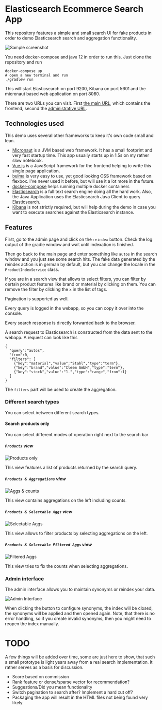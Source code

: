 # Elasticsearch Ecommerce Search App

This repository features a simple and small search UI for fake products in
order to demo Elasticsearch search and aggregation functionality.

![Sample screenshot](/images/overview.png?raw=true "Sample screenshot")

You need docker-compose and java 12 in order to run this. Just clone the
repository and run

```
docker-compose up
# open a new terminal and run
./gradlew run
```

This will start Elasticsearch on port 9200, Kibana on port 5601 and the
micronaut based web application on port 8080.

There are two URLs you can visit. First [the main
URL](http://localhost:8080), which contains the frontend, second the
[administrative URL](http://localhost:8080/admin.html).

## Technologies used

This demo uses several other frameworks to keep it's own code small and
lean.

* [Micronaut](https://micronaut.io) is a JVM based web framework. It has a
  small footprint and very fast startup time. This app usually starts up
  in 1.5s on my rather slow notebook.
* [Vue.js](https://vuejs.org) is a JavaScript framework for the frontend
  helping to write this single page application.
* [bulma](https://bulma.io) is very easy to use, yet good looking CSS
  framework based on flexbox. I've never used it before, but will use it a
  lot more in the future.
* [docker-compose](https://docs.docker.com/compose/) helps running
  multiple docker containers
* [Elasticsearch](https://www.elastic.co/guide/en/elasticsearch/reference/current/index.html)
  is a full text search engine doing all the hard work. Also, the Java
  Application uses the Elasticsearch Java Client to query Elasticsearch.
* [Kibana](https://www.elastic.co/guide/en/kibana/current/index.html) is
  not strictly required, but will help during the demo in case you want to
  execute searches against the Elasticsearch instance.

## Features

First, go to the admin page and click on the `reindex` button. Check the
log output of the gradle window and wait until indexation is finished.

Then go back to the main page and enter something like `autos` in the
search window and you just see some search hits. The fake data generated
by the reindex action is in german by default, but you can change the
locale in the `ProductIndexService` class.

If you are in a search view that allows to select filters, you can filter
by certain product features like brand or material by clicking on them.
You can remove the filter by clicking the `x` in the list of tags.

Pagination is supported as well.

Every query is logged in the webapp, so you can copy it over into the console.

Every search response is directly forwarded back to the browser.

A search request to Elasticsearch is constructed from the data sent to the webapp.
A request can look like this

```
{  
  "query":"autos",
  "from":0,
  "filters": [
    {"key":"material","value":"Stahl","type":"term"},
    {"key":"brand","value":"Cleem GmbH","type":"term"},
    {"key":"stock","value":"1-","type":"range","from":1}
  ]
}
```

The `filters` part will be used to create the aggregation.

### Different search types

You can select between different search types.

#### Search products only

You can select different modes of operation right next to the search bar

##### `Products` view 

![Products only](/images/search-products.png?raw=true "Products only")

This view features a list of products returned by the search query.

##### `Products & Aggregations` view 

![Aggs & counts](/images/search-aggs-filterable.png?raw=true "Aggs & counts")

This view contains aggregations on the left including counts.

##### `Products & Selectable Aggs` view 

![Selectable Aggs](/images/search-aggs-filterable.png?raw=true "Selectable Aggs")

This view allows to filter products by selecting aggregations on the left.

##### `Products & Selectable Filtered Aggs` view 

![Filtered Aggs](/images/search-aggs-filterable.png?raw=true "Filtered Aggs")

This view tries to fix the counts when selecting aggregations.

### Admin interface

The admin interface allows you to maintain synonyms or reindex your data.

![Admin Interface](/images/admin.png?raw=true "Admin interface")

When clicking the button to configure synonyms, the index will be closed, the
synonyms will be applied and then opened again. Note, that there is no error
handling, so if you create invalid synonyms, then you might need to reopen the
index manually.


# TODO

A few things will be added over time, some are just here to show, that
such a small prototype is light years away from a real search
implementation. It rather serves as a basis for discussion.

* Score based on commission
* Rank feature or dense/sparse vector for recommendation?
* Suggestions/Did you mean functionality
* Switch pagination to search after? Implement a hard cut off?
* Packaging the app will result in the HTML files not being found very likely


